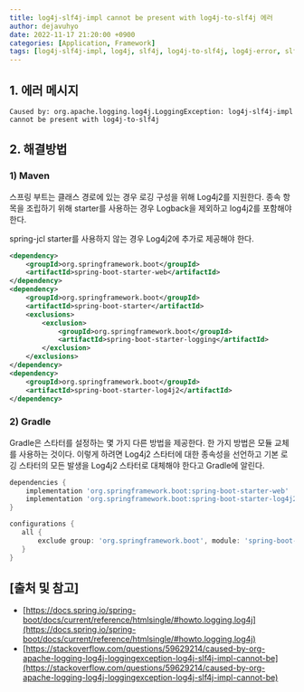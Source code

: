 ```yaml
---
title: log4j-slf4j-impl cannot be present with log4j-to-slf4j 에러
author: dejavuhyo
date: 2022-11-17 21:20:00 +0900
categories: [Application, Framework]
tags: [log4j-slf4j-impl, log4j, slf4j, log4j-to-slf4j, log4j-error, slf4j-error, log4j-to-slf4j-에러, log4j-에러, slf4j-에러]
---
```


## 1. 에러 메시지

```text
Caused by: org.apache.logging.log4j.LoggingException: log4j-slf4j-impl cannot be present with log4j-to-slf4j
```

## 2. 해결방법

### 1) Maven
스프링 부트는 클래스 경로에 있는 경우 로깅 구성을 위해 Log4j2를 지원한다. 종속 항목을 조립하기 위해 starter를 사용하는 경우 Logback을 제외하고 log4j2를 포함해야 한다.

spring-jcl starter를 사용하지 않는 경우 Log4j2에 추가로 제공해야 한다.

```xml
<dependency>
    <groupId>org.springframework.boot</groupId>
    <artifactId>spring-boot-starter-web</artifactId>
</dependency>
<dependency>
    <groupId>org.springframework.boot</groupId>
    <artifactId>spring-boot-starter</artifactId>
    <exclusions>
        <exclusion>
            <groupId>org.springframework.boot</groupId>
            <artifactId>spring-boot-starter-logging</artifactId>
        </exclusion>
    </exclusions>
</dependency>
<dependency>
    <groupId>org.springframework.boot</groupId>
    <artifactId>spring-boot-starter-log4j2</artifactId>
</dependency>
```

### 2) Gradle
Gradle은 스타터를 설정하는 몇 가지 다른 방법을 제공한다. 한 가지 방법은 모듈 교체를 사용하는 것이다. 이렇게 하려면 Log4j2 스타터에 대한 종속성을 선언하고 기본 로깅 스타터의 모든 발생을 Log4j2 스타터로 대체해야 한다고 Gradle에 알린다.

```gradle
dependencies {
    implementation 'org.springframework.boot:spring-boot-starter-web'
    implementation 'org.springframework.boot:spring-boot-starter-log4j2'
}

configurations {
   all {
       exclude group: 'org.springframework.boot', module: 'spring-boot-starter-logging'
   }
}
```

## [출처 및 참고]
* [https://docs.spring.io/spring-boot/docs/current/reference/htmlsingle/#howto.logging.log4j](https://docs.spring.io/spring-boot/docs/current/reference/htmlsingle/#howto.logging.log4j)
* [https://stackoverflow.com/questions/59629214/caused-by-org-apache-logging-log4j-loggingexception-log4j-slf4j-impl-cannot-be](https://stackoverflow.com/questions/59629214/caused-by-org-apache-logging-log4j-loggingexception-log4j-slf4j-impl-cannot-be)

